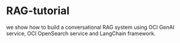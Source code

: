 # RAG-tutorial
we show how to build a conversational RAG system using OCI GenAI service, OCI OpenSearch service and LangChain framework.
